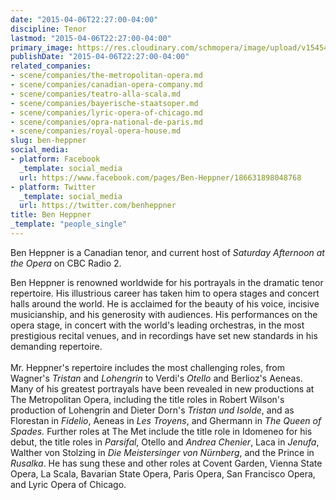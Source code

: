 ```yaml
---
date: "2015-04-06T22:27:00-04:00"
discipline: Tenor
lastmod: "2015-04-06T22:27:00-04:00"
primary_image: https://res.cloudinary.com/schmopera/image/upload/v1545409169/media/webhook-uploads/1428373148809/BenHeppner3-gallery-thumb-638xauto-318742.jpg.jpg
publishDate: "2015-04-06T22:27:00-04:00"
related_companies:
- scene/companies/the-metropolitan-opera.md
- scene/companies/canadian-opera-company.md
- scene/companies/teatro-alla-scala.md
- scene/companies/bayerische-staatsoper.md
- scene/companies/lyric-opera-of-chicago.md
- scene/companies/opra-national-de-paris.md
- scene/companies/royal-opera-house.md
slug: ben-heppner
social_media:
- platform: Facebook
  _template: social_media
  url: https://www.facebook.com/pages/Ben-Heppner/186631898048768
- platform: Twitter
  _template: social_media
  url: https://twitter.com/benheppner
title: Ben Heppner
_template: "people_single"
---
```


<p>
	Ben Heppner is a Canadian tenor, and current host of <em>Saturday Afternoon at the Opera</em> on CBC Radio 2.
</p>
<p>
	Ben Heppner is renowned worldwide for his portrayals in the dramatic tenor repertoire. His illustrious career has taken him to opera stages and concert halls around the world. He is acclaimed for the beauty of his voice, incisive musicianship, and his generosity with audiences. His performances on the opera stage, in concert with the world's leading orchestras, in the most prestigious recital venues, and in recordings have set new standards in his demanding repertoire.<br>
	<br>
	Mr. Heppner's repertoire includes the most challenging roles, from Wagner's <em>Tristan</em> and <em>Lohengrin</em> to Verdi's <em>Otello</em> and Berlioz's Ae<em></em>neas. Many of his greatest portrayals have been revealed in new productions at The Metropolitan Opera, including the title roles in Robert Wilson's production of Lohe<em></em>ngrin and Dieter Dorn's <em>Tristan und Isolde</em>, and as Florestan in <em>Fidelio</em>, Aeneas in <em>Les Troyens</em>, and Ghermann in <em>The Queen of Spades.</em> Further roles at The Met include the title role in Idomeneo for his debut, the title roles in <em>Parsifal</em>, Ot<em></em>ello and <em>Andrea Chenier</em>, Laca in <em>Jenufa</em>, Walther von Stolzing in <em>Die Meistersinger von Nürnberg</em>, and the Prince in <em>Rusalka</em>. He has sung these and other roles at Covent Garden, Vienna State Opera, La Scala, Bavarian State Opera, Paris Opera, San Francisco Opera, and Lyric Opera of Chicago.<br>
</p>
